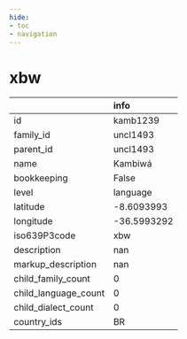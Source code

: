 ```yaml
---
hide:
- toc
- navigation
---
```

# xbw
|                      | info        |
|:---------------------|:------------|
| id                   | kamb1239    |
| family_id            | uncl1493    |
| parent_id            | uncl1493    |
| name                 | Kambiwá     |
| bookkeeping          | False       |
| level                | language    |
| latitude             | -8.6093993  |
| longitude            | -36.5993292 |
| iso639P3code         | xbw         |
| description          | nan         |
| markup_description   | nan         |
| child_family_count   | 0           |
| child_language_count | 0           |
| child_dialect_count  | 0           |
| country_ids          | BR          |